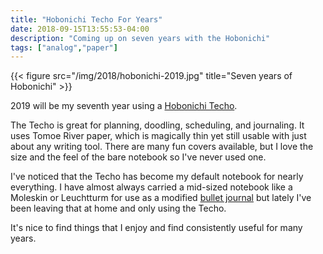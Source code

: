 ```yaml
---
title: "Hobonichi Techo For Years"
date: 2018-09-15T13:55:53-04:00
description: "Coming up on seven years with the Hobonichi"
tags: ["analog","paper"]
---
```


{{< figure src="/img/2018/hobonichi-2019.jpg" title="Seven years of Hobonichi" >}}

2019 will be my seventh year using a [Hobonichi Techo](https://www.1101.com/store/techo/en/).

The Techo is great for planning, doodling, scheduling, and journaling. It uses Tomoe River paper, which is magically thin yet still usable with just about any writing tool. There are many fun covers available, but I love the size and the feel of the bare notebook so I've never used one.

I've noticed that the Techo has become my default notebook for nearly everything. I have almost always carried a mid-sized notebook like a Moleskin or
Leuchtturm for use as a modified [bullet journal](https://bulletjournal.com) but lately I've been leaving that at home and only using the Techo.

It's nice to find things that I enjoy and find consistently useful for many years.

